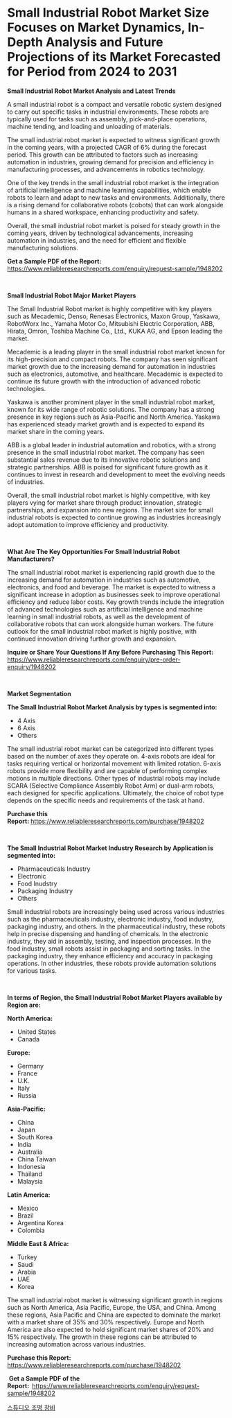 <p><h1>Small Industrial Robot Market Size Focuses on Market Dynamics, In-Depth Analysis and Future Projections of its Market Forecasted for Period from 2024 to 2031</h1></p><p><strong>Small Industrial Robot Market Analysis and Latest Trends</strong></p>
<p><p>A small industrial robot is a compact and versatile robotic system designed to carry out specific tasks in industrial environments. These robots are typically used for tasks such as assembly, pick-and-place operations, machine tending, and loading and unloading of materials.</p><p>The small industrial robot market is expected to witness significant growth in the coming years, with a projected CAGR of 6% during the forecast period. This growth can be attributed to factors such as increasing automation in industries, growing demand for precision and efficiency in manufacturing processes, and advancements in robotics technology.</p><p>One of the key trends in the small industrial robot market is the integration of artificial intelligence and machine learning capabilities, which enable robots to learn and adapt to new tasks and environments. Additionally, there is a rising demand for collaborative robots (cobots) that can work alongside humans in a shared workspace, enhancing productivity and safety.</p><p>Overall, the small industrial robot market is poised for steady growth in the coming years, driven by technological advancements, increasing automation in industries, and the need for efficient and flexible manufacturing solutions.</p></p>
<p><strong>Get a Sample PDF of the Report:&nbsp;</strong> <a href="https://www.reliableresearchreports.com/enquiry/request-sample/1948202">https://www.reliableresearchreports.com/enquiry/request-sample/1948202</a></p>
<p>&nbsp;</p>
<p><strong>Small Industrial Robot Major Market Players</strong></p>
<p><p>The Small Industrial Robot market is highly competitive with key players such as Mecademic, Denso, Renesas Electronics, Maxon Group, Yaskawa, RobotWorx Inc., Yamaha Motor Co, Mitsubishi Electric Corporation, ABB, Hirata, Omron, Toshiba Machine Co., Ltd., KUKA AG, and Epson leading the market.</p><p>Mecademic is a leading player in the small industrial robot market known for its high-precision and compact robots. The company has seen significant market growth due to the increasing demand for automation in industries such as electronics, automotive, and healthcare. Mecademic is expected to continue its future growth with the introduction of advanced robotic technologies.</p><p>Yaskawa is another prominent player in the small industrial robot market, known for its wide range of robotic solutions. The company has a strong presence in key regions such as Asia-Pacific and North America. Yaskawa has experienced steady market growth and is expected to expand its market share in the coming years.</p><p>ABB is a global leader in industrial automation and robotics, with a strong presence in the small industrial robot market. The company has seen substantial sales revenue due to its innovative robotic solutions and strategic partnerships. ABB is poised for significant future growth as it continues to invest in research and development to meet the evolving needs of industries.</p><p>Overall, the small industrial robot market is highly competitive, with key players vying for market share through product innovation, strategic partnerships, and expansion into new regions. The market size for small industrial robots is expected to continue growing as industries increasingly adopt automation to improve efficiency and productivity.</p></p>
<p>&nbsp;</p>
<p><strong>What Are The Key Opportunities For Small Industrial Robot Manufacturers?</strong></p>
<p><p>The small industrial robot market is experiencing rapid growth due to the increasing demand for automation in industries such as automotive, electronics, and food and beverage. The market is expected to witness a significant increase in adoption as businesses seek to improve operational efficiency and reduce labor costs. Key growth trends include the integration of advanced technologies such as artificial intelligence and machine learning in small industrial robots, as well as the development of collaborative robots that can work alongside human workers. The future outlook for the small industrial robot market is highly positive, with continued innovation driving further growth and expansion.</p></p>
<p><strong>Inquire or Share Your Questions If Any Before Purchasing This Report:</strong> <a href="https://www.reliableresearchreports.com/enquiry/pre-order-enquiry/1948202">https://www.reliableresearchreports.com/enquiry/pre-order-enquiry/1948202</a></p>
<p>&nbsp;</p>
<p><strong>Market Segmentation</strong></p>
<p><strong>The Small Industrial Robot Market Analysis by types is segmented into:</strong></p>
<p><ul><li>4 Axis</li><li>6 Axis</li><li>Others</li></ul></p>
<p><p>The small industrial robot market can be categorized into different types based on the number of axes they operate on. 4-axis robots are ideal for tasks requiring vertical or horizontal movement with limited rotation. 6-axis robots provide more flexibility and are capable of performing complex motions in multiple directions. Other types of industrial robots may include SCARA (Selective Compliance Assembly Robot Arm) or dual-arm robots, each designed for specific applications. Ultimately, the choice of robot type depends on the specific needs and requirements of the task at hand.</p></p>
<p><strong>Purchase this Report:&nbsp;</strong><a href="https://www.reliableresearchreports.com/purchase/1948202">https://www.reliableresearchreports.com/purchase/1948202</a></p>
<p>&nbsp;</p>
<p><strong>The Small Industrial Robot Market Industry Research by Application is segmented into:</strong></p>
<p><ul><li>Pharmaceuticals Industry</li><li>Electronic</li><li>Food Inudstry</li><li>Packaging Industry</li><li>Others</li></ul></p>
<p><p>Small industrial robots are increasingly being used across various industries such as the pharmaceuticals industry, electronic industry, food industry, packaging industry, and others. In the pharmaceutical industry, these robots help in precise dispensing and handling of chemicals. In the electronic industry, they aid in assembly, testing, and inspection processes. In the food industry, small robots assist in packaging and sorting tasks. In the packaging industry, they enhance efficiency and accuracy in packaging operations. In other industries, these robots provide automation solutions for various tasks.</p></p>
<p>&nbsp;</p>
<p><strong>In terms of Region, the Small Industrial Robot Market Players available by Region are:</strong></p>
<p>
    <p> <strong> North America: </strong>
        <ul>
            <li>United States</li>
            <li>Canada</li>
        </ul>
        </p> 
    <p> <strong> Europe: </strong>
        <ul>
            <li>Germany</li>
            <li>France</li>
            <li>U.K.</li>
            <li>Italy</li>
            <li>Russia</li>
        </ul>
        </p> 
    <p> <strong> Asia-Pacific: </strong>
        <ul>
            <li>China</li>
            <li>Japan</li>
            <li>South Korea</li>
            <li>India</li>
            <li>Australia</li>
            <li>China Taiwan</li>
            <li>Indonesia</li>
            <li>Thailand</li>
            <li>Malaysia</li>
        </ul>
        </p> 
    <p> <strong> Latin America: </strong>
        <ul>
            <li>Mexico</li>
            <li>Brazil</li>
            <li>Argentina Korea</li>
            <li>Colombia</li>
        </ul>
        </p> 
    <p> <strong> Middle East & Africa: </strong>
        <ul>
            <li>Turkey</li>
            <li>Saudi</li>
            <li>Arabia</li>
            <li>UAE</li>
            <li>Korea</li>
        </ul>
    </p>
    </p>
<p><p>The small industrial robot market is witnessing significant growth in regions such as North America, Asia Pacific, Europe, the USA, and China. Among these regions, Asia Pacific and China are expected to dominate the market with a market share of 35% and 30% respectively. Europe and North America are also expected to hold significant market shares of 20% and 15% respectively. The growth in these regions can be attributed to increasing automation across various industries.</p></p>
<p><strong>Purchase this Report: </strong><a href="https://www.reliableresearchreports.com/purchase/1948202">https://www.reliableresearchreports.com/purchase/1948202</a></p>
<p>&nbsp;<strong>Get a Sample PDF of the Report:&nbsp;&nbsp;</strong><a href="https://www.reliableresearchreports.com/enquiry/request-sample/1948202">https://www.reliableresearchreports.com/enquiry/request-sample/1948202</a></p>
<p><strong></strong></p>
<p><p><a href="https://medium.com/@lilmama456456/%EC%8A%A4%ED%8A%9C%EB%94%94%EC%98%A4-%EC%A1%B0%EB%AA%85-%EC%9E%A5%EB%B9%84-%EC%8B%9C%EC%9E%A5-%EC%8B%9C%EC%9E%A5-%EC%A0%90%EC%9C%A0%EC%9C%A8-%EC%8B%9C%EC%9E%A5-%EB%8F%99%ED%96%A5-%EB%B0%8F-%EB%AF%B8%EB%9E%98-%EC%84%B1%EC%9E%A5-%ED%83%90%EC%83%89-93463833fecc">스튜디오 조명 장비</a></p></p>